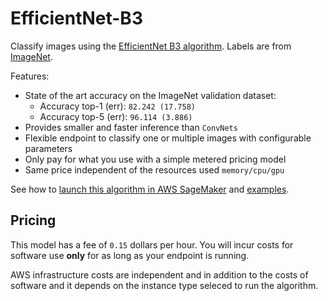 # EfficientNet-B3

Classify images using the [EfficientNet B3 algorithm](http://proceedings.mlr.press/v97/tan19a/tan19a.pdf).
Labels are from [ImageNet](http://www.image-net.org).

Features:

- State of the art accuracy on the ImageNet validation dataset:
    - Accuracy top-1 (err): `82.242 (17.758)`
    - Accuracy top-5 (err): `96.114 (3.886)`
- Provides smaller and faster inference than `ConvNets`
- Flexible endpoint to classify one or multiple images with configurable parameters
- Only pay for what you use with a simple metered pricing model
- Same price independent of the resources used `memory/cpu/gpu`

See how to [launch this algorithm in AWS SageMaker](/models/efficientnet-b3/getting-started)
and [examples](/models/efficientnet-b3/examples).

## Pricing

This model has a fee of `0.15` dollars per hour.
You will incur costs for software use **only** for as long as your endpoint is running.

AWS infrastructure costs are independent and in addition to the costs of software
and it depends on the instance type seleced to run the algorithm.
